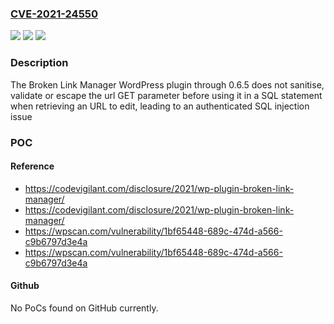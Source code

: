 ### [CVE-2021-24550](https://cve.mitre.org/cgi-bin/cvename.cgi?name=CVE-2021-24550)
![](https://img.shields.io/static/v1?label=Product&message=Broken%20Link%20Manager&color=blue)
![](https://img.shields.io/static/v1?label=Version&message=0.6.5%3C%3D%200.6.5%20&color=brighgreen)
![](https://img.shields.io/static/v1?label=Vulnerability&message=CWE-89%20SQL%20Injection&color=brighgreen)

### Description

The Broken Link Manager WordPress plugin through 0.6.5 does not sanitise, validate or escape the url GET parameter before using it in a SQL statement when retrieving an URL to edit, leading to an authenticated SQL injection issue

### POC

#### Reference
- https://codevigilant.com/disclosure/2021/wp-plugin-broken-link-manager/
- https://codevigilant.com/disclosure/2021/wp-plugin-broken-link-manager/
- https://wpscan.com/vulnerability/1bf65448-689c-474d-a566-c9b6797d3e4a
- https://wpscan.com/vulnerability/1bf65448-689c-474d-a566-c9b6797d3e4a

#### Github
No PoCs found on GitHub currently.

